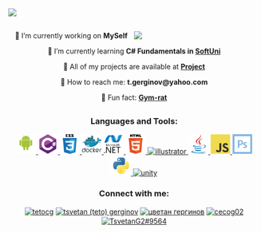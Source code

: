 
<img align="center" width="1100" src="https://user-images.githubusercontent.com/106432651/175833076-19215893-1466-4ecc-be72-39ff5364cfd6.jpg"/>

<h2></h2>

<img align = "right" width = "50%" src ="https://github-readme-stats.vercel.app/api?username=Tsvetan&theme=react&show_icons=true"/>


<p align="center" width = "50">
  💎 I’m currently working on <strong>MySelf</strong></p>
<p align="center" width = "50">
  💎 I’m currently learning <strong>C# Fundamentals in <a href="https://softuni.bg/">SoftUni</strong></a></p>
<p align="center" width = "50">  
  💎 All of my projects are available at <a href="https://github.com/TsvetanG2/My-Projects"><strong>Project</strong></a>
<p align="center" width = "50">  
  💎 How to reach me: <strong>t.gerginov@yahoo.com</strong></p>
<p align="center" width = "50">   
  💎 Fun fact: <strong><a href ="https://media.istockphoto.com/photos/rendering-of-a-cartoon-mouse-doing-a-workout-with-a-barbell-picture-id1130349933?k=20&m=1130349933&s=612x612&w=0&h=qAGWnLyTa6sEOxmt3XQCeUCcoF54bCzYoUsEne0nqSA=">Gym-rat</strong></a></p>


<h2></h2>
<h3 align="center" width="90">Languages and Tools:</h3>
<p align="center" width="90" ><a href="https://developer.android.com" target="_blank" rel="noreferrer"> <img src="https://raw.githubusercontent.com/devicons/devicon/master/icons/android/android-original-wordmark.svg" alt="android" width="40" height="40"/> </a> <a href="https://www.w3schools.com/cs/" target="_blank" rel="noreferrer"> <img src="https://raw.githubusercontent.com/devicons/devicon/master/icons/csharp/csharp-original.svg" alt="csharp" width="40" height="40"/> </a> <a href="https://www.w3schools.com/css/" target="_blank" rel="noreferrer"> <img src="https://raw.githubusercontent.com/devicons/devicon/master/icons/css3/css3-original-wordmark.svg" alt="css3" width="40" height="40"/> </a> <a href="https://www.docker.com/" target="_blank" rel="noreferrer"> <img src="https://raw.githubusercontent.com/devicons/devicon/master/icons/docker/docker-original-wordmark.svg" alt="docker" width="40" height="40"/> </a> <a href="https://dotnet.microsoft.com/" target="_blank" rel="noreferrer"> <img src="https://raw.githubusercontent.com/devicons/devicon/master/icons/dot-net/dot-net-original-wordmark.svg" alt="dotnet" width="40" height="40"/> </a> <a href="https://www.w3.org/html/" target="_blank" rel="noreferrer"> <img src="https://raw.githubusercontent.com/devicons/devicon/master/icons/html5/html5-original-wordmark.svg" alt="html5" width="40" height="40"/> </a> <a href="https://www.adobe.com/in/products/illustrator.html" target="_blank" rel="noreferrer"> <img src="https://www.vectorlogo.zone/logos/adobe_illustrator/adobe_illustrator-icon.svg" alt="illustrator" width="40" height="40"/> </a> <a href="https://www.java.com" target="_blank" rel="noreferrer"> <img src="https://raw.githubusercontent.com/devicons/devicon/master/icons/java/java-original.svg" alt="java" width="40" height="40"/> </a> <a href="https://developer.mozilla.org/en-US/docs/Web/JavaScript" target="_blank" rel="noreferrer"> <img src="https://raw.githubusercontent.com/devicons/devicon/master/icons/javascript/javascript-original.svg" alt="javascript" width="40" height="40"/> </a> <a href="https://www.photoshop.com/en" target="_blank" rel="noreferrer"> <img src="https://raw.githubusercontent.com/devicons/devicon/master/icons/photoshop/photoshop-line.svg" alt="photoshop" width="40" height="40"/> </a> <a href="https://www.python.org" target="_blank" rel="noreferrer"> <img src="https://raw.githubusercontent.com/devicons/devicon/master/icons/python/python-original.svg" alt="python" width="40" height="40"/> </a> <a href="https://unity.com/" target="_blank" rel="noreferrer"> <img src="https://www.vectorlogo.zone/logos/unity3d/unity3d-icon.svg" alt="unity" width="40" height="40"/> </a> </p>

<h3 align="center" width="100">Connect with me:</h3>
<p align="center" width="100">
<a href="https://twitter.com/tetocg" target="blank"><img align="center" src="https://raw.githubusercontent.com/rahuldkjain/github-profile-readme-generator/master/src/images/icons/Social/twitter.svg" alt="tetocg" height="30" width="40" /></a>
<a href="https://www.linkedin.com/in/tsvetan-gerginov-532931220/" target="blank"><img align="center" src="https://raw.githubusercontent.com/rahuldkjain/github-profile-readme-generator/master/src/images/icons/Social/linked-in-alt.svg" alt="tsvetan (teto) gerginov" height="30" width="40" /></a>
<a href="https://fb.com/цветан гергинов" target="blank"><img align="center" src="https://raw.githubusercontent.com/rahuldkjain/github-profile-readme-generator/master/src/images/icons/Social/facebook.svg" alt="цветан гергинов" height="30" width="40" /></a>
<a href="https://instagram.com/cecog02" target="blank"><img align="center" src="https://raw.githubusercontent.com/rahuldkjain/github-profile-readme-generator/master/src/images/icons/Social/instagram.svg" alt="cecog02" height="30" width="40" /></a>
<a href="https://discord.gg/TsvetanG2#9564" target="blank"><img align="center" src="https://raw.githubusercontent.com/rahuldkjain/github-profile-readme-generator/master/src/images/icons/Social/discord.svg" alt="TsvetanG2#9564" height="30" width="40" /></a>
</p>



